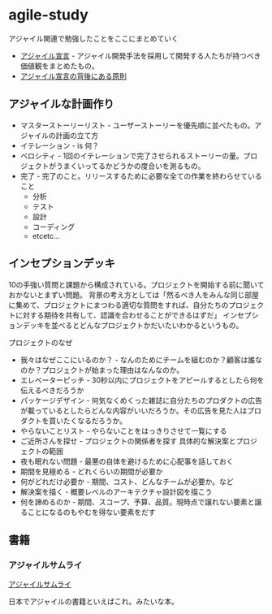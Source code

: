 # agile-study
アジャイル関連で勉強したことをここにまとめていく

- [アジャイル宣言](http://agilemanifesto.org/iso/ja/manifesto.html) - アジャイル開発手法を採用して開発する人たちが持つべき価値観をまとめたもの。
- [アジャイル宣言の背後にある原則](http://agilemanifesto.org/iso/ja/principles.html)

## アジャイルな計画作り
- マスターストーリーリスト - ユーザーストーリーを優先順に並べたもの。アジャイルの計画の立て方
- イテレーション - is 何？
- ベロシティ - 1回のイテレーションで完了させられるストーリーの量。プロジェクトがうまくいってるかどうかの度合いを測るもの。
- 完了 - 完了のこと。リリースするために必要な全ての作業を終わらせていること
  - 分析
  - テスト
  - 設計
  - コーディング
  - etcetc...

## インセプションデッキ
10の手強い質問と課題から構成されている。プロジェクトを開始する前に聞いておかないとまずい問題。
背景の考え方としては「然るべき人をみんな同じ部屋に集めて、プロジェクトにまつわる適切な質問をすれば、自分たちのプロジェクトに対する期待を共有して、認識を合わせることができるはずだ」
インセプションデッキを並べるとどんなプロジェクトかだいたいわかるというもの。

プロジェクトのなぜ
- 我々はなぜここにいるのか？ - なんのためにチームを組むのか？顧客は誰なのか？プロジェクトが始まった理由はなんなのか。
- エレベーターピッチ - 30秒以内にプロジェクトをアピールするとしたら何を伝えるべきだろうか
- パッケージデザイン - 何気なくめくった雑誌に自分たちのプロダクトの広告が載っているとしたらどんな内容がいいだろうか。その広告を見た人はプロダクトを買いたくなるだろうか。
- やらないことリスト - やらないことをはっきりさせて一覧にする
- ご近所さんを探せ - プロジェクトの関係者を探す
具体的な解決案とプロジェクトの範囲
- 夜も眠れない問題 - 最悪の自体を避けるために心配事を話しておく
- 期間を見極める - どれくらいの期間が必要か
- 何がどれだけ必要か - 期間、コスト、どんなチームが必要か。など
- 解決案を描く - 概要レベルのアーキテクチャ設計図を描こう
- 何を諦めるのか - 期間、スコープ、予算、品質。現時点で譲れない要素と譲ることになるのもやむを得ない要素をだす

## 書籍
### アジャイルサムライ
[アジャイルサムライ](https://www.amazon.co.jp/%E3%82%A2%E3%82%B8%E3%83%A3%E3%82%A4%E3%83%AB%E3%82%B5%E3%83%A0%E3%83%A9%E3%82%A4%E2%88%92%E9%81%94%E4%BA%BA%E9%96%8B%E7%99%BA%E8%80%85%E3%81%B8%E3%81%AE%E9%81%93%E2%88%92-Jonathan-Rasmusson/product-reviews/4274068560)

日本でアジャイルの書籍といえばこれ。みたいな本。
